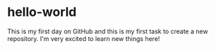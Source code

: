 # hello-world
This is my first day on GitHub and this is my first task to create a new repository. I'm very excited to learn new things here!
